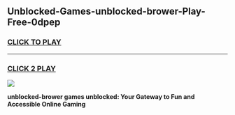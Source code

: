
## Unblocked-Games-unblocked-brower-Play-Free-0dpep
<h3>
<a href="https://premium76.site?title=unblocked-brower&ref=23A">CLICK TO PLAY</a></h3>
<hr>

<h3>
<a href="https://premium76.site?title=unblocked-brower&ref=23A">CLICK 2 PLAY</a>
  
</h3>

<a href="https://premium76.site?title=unblocked-brower&ref=23A"><img src="https://clearcache.store/games.png"></a>


**unblocked-brower games unblocked: Your Gateway to Fun and Accessible Online Gaming**
